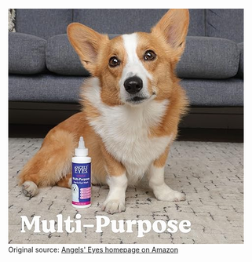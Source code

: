 ![Angels' Eyes](https://raw.githubusercontent.com/nikole-flowers/leo-work/main/AngelsEyes/AngelsEyes.jpg "Angels' Eyes")
Original source: [Angels' Eyes homepage on Amazon](https://www.amazon.com/stores/AngelsEyes/page/49070ADD-BA53-44EB-B16D-5008376C43C8)